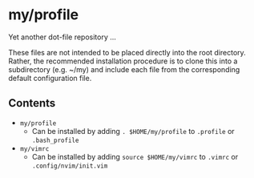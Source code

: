 my/profile
==========

Yet another dot-file repository ...

These files are not intended to be placed directly into the root directory. Rather, the recommended installation procedure is to clone this into a subdirectory (e.g. ~/my) and include each file from the corresponding default configuration file.

Contents
--------

  * `my/profile`
    * Can be installed by adding `. $HOME/my/profile` to `.profile` or `.bash_profile`
  * `my/vimrc`
    * Can be installed by adding `source $HOME/my/vimrc` to `.vimrc` or `.config/nvim/init.vim`
